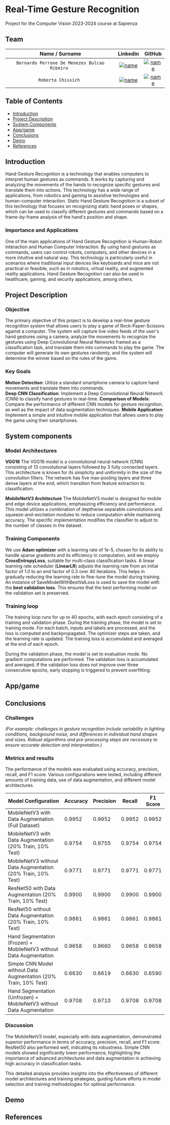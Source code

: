 # Real-Time Gesture Recognition
Project for the Computer Vision 2023-2024 course at Sapienza

## Team

| **Name / Surname** | **Linkedin** | **GitHub** |
| :---: | :---: | :---: |
| `Bernardo Perrone De Menezes Bulcao Ribeiro ` | [![name](https://github.com/b-rbmp/NexxGate/blob/main/docs/logos/linkedin.png)](https://www.linkedin.com/in/b-rbmp/) | [![name](https://github.com/b-rbmp/NexxGate/blob/main/docs/logos/github.png)](https://github.com/b-rbmp) |
| `Roberta Chissich ` | [![name](https://github.com/b-rbmp/NexxGate/blob/main/docs/logos/linkedin.png)](https://www.linkedin.com/in/roberta-chissich/) | [![name](https://github.com/b-rbmp/NexxGate/blob/main/docs/logos/github.png)](https://github.com/RobCTs) |


## Table of Contents
+ [Introduction](#intro)
+ [Project Description](#project)
+ [System Components](#architecture)
+ [App/game](#app)
+ [Conclusions](#conclusion)
+ [Demo](#demo)
+ [References](#references)


## Introduction <a name = "intro"></a>

Hand Gesture Recognition is a technology that enables computers to interpret human gestures as commands. It works by capturing and analyzing the movements of the hands to recognize specific gestures and translate them into actions. This technology has a wide range of applications, from robotics and gaming to assistive technologies and human-computer interaction. Static Hand Gesture Recognition is a subset of this technology that focuses on recognizing static hand poses or shapes, which can be used to classify different gestures and commands based on a frame-by-frame analysis of the hand's position and shape.

### Importance and Applications 

One of the main applications of Hand Gesture Recognition is Human-Robot Interaction and Human Computer Interaction. By using hand gestures as commands, users can control robots, computers, and other devices in a more intuitive and natural way. This technology is particularly useful in scenarios where traditional input devices like keyboards and mice are not practical or feasible, such as in robotics, virtual reality, and augmented reality applications. Hand Gesture Recognition can also be used in healthcare, gaming, and security applications, among others.

## Project Description <a name = "project"></a>

### Objective
The primary objective of this project is to develop a real-time gesture recognition system that allows users to play a game of Rock-Paper-Scissors against a computer. The system will capture live video feeds of the user's hand gestures using a camera, analyze the movements to recognize the gestures using Deep Convolutional Neural Networks framed as a classification task, and translate them into commands to play the game. The computer will generate its own gestures randomly, and the system will determine the winner based on the rules of the game.

### Key Goals
**Motion Detection**: Utilize a standard smartphone camera to capture hand movements and translate them into commands.  
**Deep CNN Classification**: Implement a Deep Convolutional Neural Network (CNN) to classify hand gestures in real-time.
**Comparison of Models**: Compare the performance of different CNN models for gesture recognition, as well as the impact of data augmentation techniques.
**Mobile Application**: Implement a simple and intuitive mobile application that allows users to play the game using their smartphones.


## System components <a name = "architecture"></a>

### Model Architectures
**VGG16**
The VGG16 model is a convolutional neural network (CNN) consisting of 13 convolutional layers followed by 3 fully connected layers. This architecture is known for its simplicity and uniformity in the size of the convolution filters. The network has five max-pooling layers and three dense layers at the end, which transition from feature extraction to classification.

**MobileNetV3 Architecture**
The MobileNetV3 model is designed for mobile and edge device applications, emphasizing efficiency and performance. This model utilizes a combination of depthwise separable convolutions and squeeze-and-excitation modules to reduce computation while maintaining accuracy. The specific implementation modifies the classifier to adjust to the number of classes in the dataset.

### Training Components

We use **Adam optimizer** with a learning rate of 1e-5, chosen for its ability to handle sparse gradients and its efficiency in computation, and we employ **CrossEntropyLoss**, suitable for multi-class classification tasks.
A linear learning rate scheduler (**LinearLR**) adjusts the learning rate from an initial factor of 1.0 to an end factor of 0.3 over 40 iterations. This helps in gradually reducing the learning rate to fine-tune the model during training.
An instance of SaveModelWithBestValLoss is used to save the model with the **best validation loss**. This ensures that the best performing model on the validation set is preserved.


### Training loop

The training loop runs for up to 40 epochs, with each epoch consisting of a training and validation phase. During the training phase, the model is set to training mode. For each batch, inputs and labels are processed, and the loss is computed and backpropagated. The optimizer steps are taken, and the learning rate is updated. The training loss is accumulated and averaged at the end of each epoch.

During the validation phase, the model is set to evaluation mode. No gradient computations are performed. The validation loss is accumulated and averaged. If the validation loss does not improve over three consecutive epochs, early stopping is triggered to prevent overfitting.

## App/game <a name = "app"></a>



## Conclusions <a name = "conclusion"></a>


### Challenges
_(For example: challenges in gesture recognition include variability in lighting conditions, background noise, and differences in individual hand shapes and sizes. Robust algorithms and pre-processing steps are necessary to ensure accurate detection and interpretation.)_  

### Metrics and results
The performance of the models was evaluated using accuracy, precision, recall, and F1 score. Various configurations were tested, including different amounts of training data, use of data augmentation, and different model architectures.

| Model Configuration                                             | Accuracy      | Precision     | Recall        | F1 Score      |
|-----------------------------------------------------------------|---------------|---------------|---------------|---------------|
| MobileNetV3 with Data Augmentation (Full Dataset)               | 0.9952        | 0.9952        | 0.9952        | 0.9952        |
| MobileNetV3 with Data Augmentation (20% Train, 10% Test)        | 0.9754        | 0.9755        | 0.9754        | 0.9754        |
| MobileNetV3 without Data Augmentation (20% Train, 10% Test)     | 0.9771        | 0.9771        | 0.9771        | 0.9771        |
| ResNet50 with Data Augmentation (20% Train, 10% Test)           | 0.9900        | 0.9900        | 0.9900        | 0.9900        |
| ResNet50 without Data Augmentation (20% Train, 10% Test)           | 0.9861        | 0.9861        | 0.9861        | 0.9861        |
| Hand Segmentation (Frozen) + MobileNetV3 without Data Augmentation | 0.9658    | 0.9660        | 0.9658        | 0.9658        |
| Simple CNN Model without Data Augmentation (20% Train, 10% Test)| 0.6630        | 0.6619        | 0.6630        | 0.6590        |
| Hand Segmentation (Unfrozen) + MobileNetV3 without Data Augmentation | 0.9708    | 0.9710        | 0.9708        | 0.9708        |


### Discussion
The MobileNetV3 model, especially with data augmentation, demonstrated superior performance in terms of accuracy, precision, recall, and F1 score. ResNet50 also performed well, indicating its robustness. Simple CNN models showed significantly lower performance, highlighting the importance of advanced architectures and data augmentation in achieving high accuracy in classification tasks.

This detailed analysis provides insights into the effectiveness of different model architectures and training strategies, guiding future efforts in model selection and training methodologies for optimal performance.

## Demo <a name = "demo"></a>

## References <a name = "references"></a>
